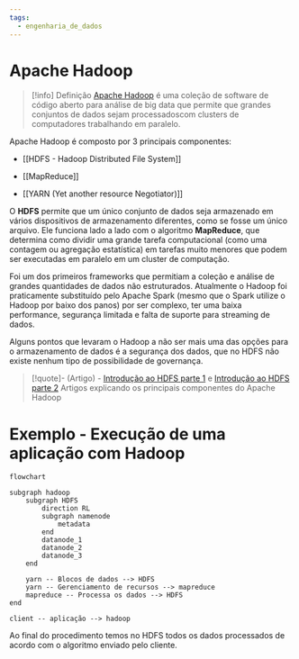 ```yaml
---
tags:
  - engenharia_de_dados
---
```

# Apache Hadoop

> [!info] Definição
[Apache Hadoop](https://hadoop.apache.org/) é uma coleção de software de código aberto para análise de big data que permite que grandes conjuntos de dados sejam processados ​​com clusters de computadores trabalhando em paralelo. 

Apache Hadoop é composto por 3 principais componentes:

- [[HDFS - Hadoop Distributed File System]]

- [[MapReduce]]

- [[YARN (Yet another resource Negotiator)]]


O **HDFS** permite que um único conjunto de dados seja armazenado em vários dispositivos de armazenamento diferentes, como se fosse um único arquivo. Ele funciona lado a lado com o algoritmo **MapReduce**, que determina como dividir uma grande tarefa computacional (como uma contagem ou agregação estatística) em tarefas muito menores que podem ser executadas em paralelo em um cluster de computação.

Foi um dos primeiros frameworks que permitiam a coleção e análise de grandes quantidades de dados não estruturados. Atualmente o Hadoop foi praticamente substituído pelo Apache Spark (mesmo que o Spark utilize o Hadoop por baixo dos panos) por ser complexo, ter uma baixa performance, segurança limitada e falta de suporte para streaming de dados.

Alguns pontos que levaram o Hadoop a não ser mais uma das opções para o armazenamento de dados é a segurança dos dados, que no HDFS não existe nenhum tipo de possibilidade de governança.

> [!quote]- (Artigo) - [Introdução ao HDFS parte 1](https://medium.com/@cm.oeiras01/uma-breve-introdu%C3%A7%C3%A3o-do-hadoop-hdfs-hadoop-distributed-file-system-1-2-6883710ea64f) e [Introdução ao HDFS parte 2](https://medium.com/@cm.oeiras01/uma-breve-introdu%C3%A7%C3%A3o-do-hadoop-hdfs-hadoop-distributed-file-system-2-2-7694055a7917)
> Artigos explicando os principais componentes do Apache Hadoop




# Exemplo - Execução de uma aplicação com Hadoop

```mermaid
flowchart

subgraph hadoop
	subgraph HDFS
		direction RL
		subgraph namenode
			metadata
		end
		datanode_1
		datanode_2
		datanode_3
	end

	yarn -- Blocos de dados --> HDFS
	yarn -- Gerenciamento de recursos --> mapreduce
	mapreduce -- Processa os dados --> HDFS
end

client -- aplicação --> hadoop
```
Ao final do procedimento temos no HDFS todos os dados processados de acordo com o algoritmo enviado pelo cliente.
